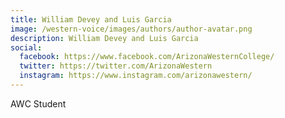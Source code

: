 ```yaml
---
title: William Devey and Luis Garcia
image: /western-voice/images/authors/author-avatar.png
description: William Devey and Luis Garcia
social:
  facebook: https://www.facebook.com/ArizonaWesternCollege/
  twitter: https://twitter.com/ArizonaWestern
  instagram: https://www.instagram.com/arizonawestern/
---
```


AWC Student